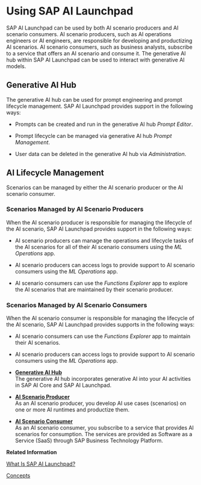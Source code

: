 <!-- loiobbc7e21629ce4aef87d85c30cc8b1be8 -->

# Using SAP AI Launchpad

SAP AI Launchpad can be used by both AI scenario producers and AI scenario consumers. AI scenario producers, such as AI operations engineers or AI engineers, are responsible for developing and productizing AI scenarios. AI scenario consumers, such as business analysts, subscribe to a service that offers an AI scenario and consume it. The generative AI hub within SAP AI Launchpad can be used to interact with generative AI models.



<a name="loiobbc7e21629ce4aef87d85c30cc8b1be8__section_irl_qz5_4zb"/>

## Generative AI Hub

The generative AI hub can be used for prompt engineering and prompt lifecycle management. SAP AI Launchpad provides support in the following ways:

-   Prompts can be created and run in the generative AI hub *Prompt Editor*.

-   Prompt lifecycle can be managed via generative AI hub *Prompt Management*.

-   User data can be deleted in the generative AI hub via *Administration*.




<a name="loiobbc7e21629ce4aef87d85c30cc8b1be8__section_klj_c1v_4zb"/>

## AI Lifecycle Management

Scenarios can be managed by either the AI scenario producer or the AI scenario consumer.



### Scenarios Managed by AI Scenario Producers

When the AI scenario producer is responsible for managing the lifecycle of the AI scenario, SAP AI Launchpad provides support in the following ways:

-   AI scenario producers can manage the operations and lifecycle tasks of the AI scenarios for all of their AI scenario consumers using the *ML Operations* app.

-   AI scenario producers can access logs to provide support to AI scenario consumers using the *ML Operations* app.

-   AI scenario consumers can use the *Functions Explorer* app to explore the AI scenarios that are maintained by their scenario producer.




### Scenarios Managed by AI Scenario Consumers

When the AI scenario consumer is responsible for managing the lifecycle of the AI scenario, SAP AI Launchpad provides supports in the following ways:

-   AI scenario consumers can use the *Functions Explorer* app to maintain their AI scenarios.

-   AI scenario producers can access logs to provide support to AI scenario consumers using the *ML Operations* app.


-   **[Generative AI Hub](generative-ai-hub-b0b935b.md "The generative AI hub incorporates generative AI into your AI activities in
			SAP AI Core and SAP AI Launchpad. ")**  
The generative AI hub incorporates generative AI into your AI activities in SAP AI Core and SAP AI Launchpad.
-   **[AI Scenario Producer](ai-scenario-producer-899dcf8.md "As an AI scenario producer, you develop AI use cases (scenarios) on one or more AI
		runtimes and productize them.")**  
As an AI scenario producer, you develop AI use cases \(scenarios\) on one or more AI runtimes and productize them.
-   **[AI Scenario Consumer](ai-scenario-consumer-1999998.md "As an AI scenario consumer, you subscribe to a service that provides AI scenarios for
		consumption. The services are provided as Software as a Service (SaaS)  through SAP Business Technology
                                Platform.")**  
As an AI scenario consumer, you subscribe to a service that provides AI scenarios for consumption. The services are provided as Software as a Service \(SaaS\) through SAP Business Technology Platform.

**Related Information**  


[What Is SAP AI Launchpad?](what-is-sap-ai-launchpad-760889a.md)

[Concepts](concepts-4c6b2da.md "In this section, we'll explore some of the concepts surrounding both the SAP AI Core and SAP AI Launchpad services.")

